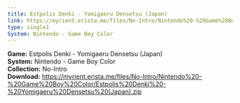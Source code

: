 ```yaml
---
title: Estpolis Denki - Yomigaeru Densetsu (Japan)
link: https://myrient.erista.me/files/No-Intro/Nintendo%20-%20Game%20Boy%20Color/Estpolis%20Denki%20-%20Yomigaeru%20Densetsu%20(Japan).zip
type: single1
System: Nintendo - Game Boy Color
---
```

<b>Game:</b> Estpolis Denki - Yomigaeru Densetsu (Japan)<br>
<b>System:</b> Nintendo - Game Boy Color<br>
<b>Collection:</b> No-Intro<br>
<b>Download:</b> https://myrient.erista.me/files/No-Intro/Nintendo%20-%20Game%20Boy%20Color/Estpolis%20Denki%20-%20Yomigaeru%20Densetsu%20(Japan).zip